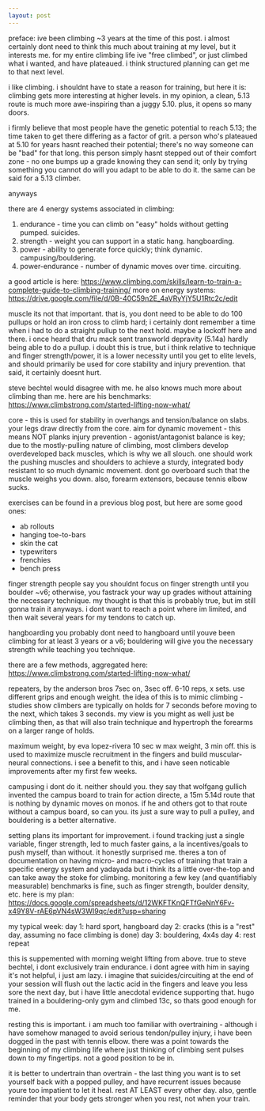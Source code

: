 ```yaml
---
layout: post
---
```

preface: ive been climbing ~3 years at the time of this post. i almost certainly dont need to think this much about training at my level, but it interests me. for my entire climbing life ive "free climbed", or just climbed what i wanted, and have plateaued. i think structured planning can get me to that next level.

i like climbing. i shouldnt have to state a reason for training, but here it is: climbing gets more interesting at higher levels. in my opinion, a clean, 5.13 route is much more awe-inspiring than a juggy 5.10. plus, it opens so many doors.

i firmly believe that most people have the genetic potential to reach 5.13; the time taken to get there differing as a factor of grit. a person who's plateaued at 5.10 for years hasnt reached their potential; there's no way someone can be "bad" for that long. this person simply hasnt stepped out of their comfort zone - no one bumps up a grade knowing they can send it; only by trying something you cannot do will you adapt to be able to do it. the same can be said for a 5.13 climber.

anyways

there are 4 energy systems associated in climbing:
1. endurance - time you can climb on "easy" holds without getting pumped. suicides.
2. strength - weight you can support in a static hang. hangboarding.
3. power - ability to generate force quickly; think dynamic. campusing/bouldering.
4. power-endurance - number of dynamic moves over time. circuiting.

a good article is here: https://www.climbing.com/skills/learn-to-train-a-complete-guide-to-climbing-training/
more on energy systems: https://drive.google.com/file/d/0B-40C59n2E_4aVRyYjY5U1Rtc2c/edit


muscle
its not that important. that is, you dont need to be able to do 100 pullups or hold an iron cross to climb hard; i certainly dont remember a time when i had to do a straight pullup to the next hold. maybe a lockoff here and there. i once heard that dru mack sent transworld depravity (5.14a) hardly being able to do a pullup. i doubt this is true, but i think relative to technique and finger strength/power, it is a lower necessity until you get to elite levels, and should primarily be used for core stability and injury prevention. that said, it certainly doesnt hurt.

steve bechtel would disagree with me. he also knows much more about climbing than me. here are his benchmarks: https://www.climbstrong.com/started-lifting-now-what/

core - this is used for stability in overhangs and tension/balance on slabs. your legs draw directly from the core. aim for dynamic movement - this means NOT planks
injury prevention - agonist/antagonist balance is key; due to the mostly-pulling nature of climbing, most climbers develop overdeveloped back muscles, which is why we all slouch. one should work the pushing muscles and shoulders to achieve a sturdy, integrated body resistant to so much dynamic movement. dont go overboard such that the muscle weighs you down. also, forearm extensors, because tennis elbow sucks.

exercises can be found in a previous blog post, but here are some good ones:
- ab rollouts
- hanging toe-to-bars
- skin the cat
- typewriters
- frenchies
- bench press


finger strength
people say you shouldnt focus on finger strength until you boulder ~v6; otherwise, you fastrack your way up grades without attaining the necessary technique. my thought is that this is probably true, but im still gonna train it anyways. i dont want to reach a point where im limited, and then wait several years for my tendons to catch up.

hangboarding
you probably dont need to hangboard until youve been climbing for at least 3 years or a v6; bouldering will give you the necessary strength while teaching you technique.

there are a few methods, aggregated here: https://www.climbstrong.com/started-lifting-now-what/

repeaters, by the anderson bros
7sec on, 3sec off. 6-10 reps, x sets.  use different grips and enough weight.
the idea of this is to mimic climbing - studies show climbers are typically on holds for 7 seconds before moving to the next, which takes 3 seconds. 
my view is you might as well just be climbing then, as that will also train technique and hypertroph the forearms on a larger range of holds.

maximum weight, by eva lopez-rivera
10 sec w max weight, 3 min off.
this is used to maximize muscle recruitment in the fingers and build muscular-neural connections. 
i see a benefit to this, and i have seen noticable improvements after my first few weeks.


campusing
i dont do it. neither should you.
they say that wolfgang gullich invented the campus board to train for action directe, a 15m 5.14d route that is nothing by dynamic moves on monos. if he and others got to that route without a campus board, so can you. its just a sure way to pull a pulley, and bouldering is a better alternative.


setting plans
its important for improvement. i found tracking just a single variable, finger strength, led to much faster gains, a la incentives/goals to push myself, than without. it honestly surprised me.
theres a ton of documentation on having micro- and macro-cycles of training that train a specific energy system and yadayada but i think its a little over-the-top and can take away the stoke for climbing. monitoring a few key (and quantifiably measurable) benchmarks is fine, such as finger strength, boulder density, etc.
here is my plan: https://docs.google.com/spreadsheets/d/12WKFTKnQFTfGeNnY6Fv-x49Y8V-rAE6pVN4sW3WI9qc/edit?usp=sharing

my typical week:
day 1: hard sport, hangboard
day 2: cracks (this is a "rest" day, assuming no face climbing is done)
day 3: bouldering, 4x4s
day 4: rest
repeat

this is suppemented with morning weight lifting from above.
true to steve bechtel, i dont exclusively train endurance. i dont agree with him in saying it's not helpful, i just am lazy. i imagine that suicides/circuiting at the end of your session will flush out the lactic acid in the fingers and leave you less sore the next day, but i have little anecdotal evidence supporting that. hugo trained in a bouldering-only gym and climbed 13c, so thats good enough for me.


resting
this is important. i am much too familiar with overtraining - although i have somehow managed to avoid serious tendon/pulley injury, i have been dogged in the past with tennis elbow. there was a point towards the beginning of my climbing life where just thinking of climbing sent pulses down to my fingertips. not a good position to be in.

it is better to undertrain than overtrain - the last thing you want is to set yourself back with a popped pulley, and have recurrent issues because youre too impatient to let it heal. rest AT LEAST every other day. also, gentle reminder that your body gets stronger when you rest, not when your train.
